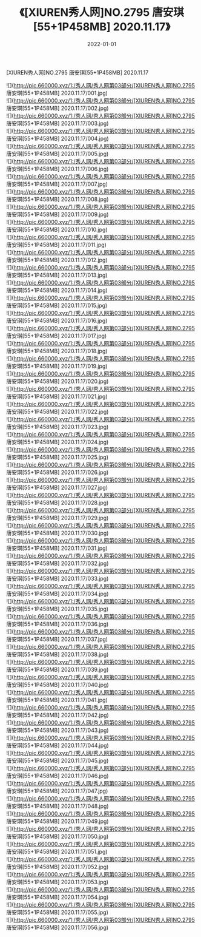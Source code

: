﻿---
layout: post
title:  《[XIUREN秀人网]NO.2795 唐安琪[55+1P458MB] 2020.11.17》
date:   2022-01-01
img: http://pic.660000.xyz/1:/秀人网/秀人网第03部分/[XIUREN秀人网]NO.2795 唐安琪[55+1P458MB] 2020.11.17/000.jpg
categories: [美女, 清纯, 唯美]
---

[XIUREN秀人网]NO.2795 唐安琪[55+1P458MB] 2020.11.17

 ![](http://pic.660000.xyz/1:/秀人网/秀人网第03部分/[XIUREN秀人网]NO.2795 唐安琪[55+1P458MB] 2020.11.17/001.jpg) <br>![](http://pic.660000.xyz/1:/秀人网/秀人网第03部分/[XIUREN秀人网]NO.2795 唐安琪[55+1P458MB] 2020.11.17/002.jpg) <br>![](http://pic.660000.xyz/1:/秀人网/秀人网第03部分/[XIUREN秀人网]NO.2795 唐安琪[55+1P458MB] 2020.11.17/003.jpg) <br>![](http://pic.660000.xyz/1:/秀人网/秀人网第03部分/[XIUREN秀人网]NO.2795 唐安琪[55+1P458MB] 2020.11.17/004.jpg) <br>![](http://pic.660000.xyz/1:/秀人网/秀人网第03部分/[XIUREN秀人网]NO.2795 唐安琪[55+1P458MB] 2020.11.17/005.jpg) <br>![](http://pic.660000.xyz/1:/秀人网/秀人网第03部分/[XIUREN秀人网]NO.2795 唐安琪[55+1P458MB] 2020.11.17/006.jpg) <br>![](http://pic.660000.xyz/1:/秀人网/秀人网第03部分/[XIUREN秀人网]NO.2795 唐安琪[55+1P458MB] 2020.11.17/007.jpg) <br>![](http://pic.660000.xyz/1:/秀人网/秀人网第03部分/[XIUREN秀人网]NO.2795 唐安琪[55+1P458MB] 2020.11.17/008.jpg) <br>![](http://pic.660000.xyz/1:/秀人网/秀人网第03部分/[XIUREN秀人网]NO.2795 唐安琪[55+1P458MB] 2020.11.17/009.jpg) <br>![](http://pic.660000.xyz/1:/秀人网/秀人网第03部分/[XIUREN秀人网]NO.2795 唐安琪[55+1P458MB] 2020.11.17/010.jpg) <br>![](http://pic.660000.xyz/1:/秀人网/秀人网第03部分/[XIUREN秀人网]NO.2795 唐安琪[55+1P458MB] 2020.11.17/011.jpg) <br>![](http://pic.660000.xyz/1:/秀人网/秀人网第03部分/[XIUREN秀人网]NO.2795 唐安琪[55+1P458MB] 2020.11.17/012.jpg) <br>![](http://pic.660000.xyz/1:/秀人网/秀人网第03部分/[XIUREN秀人网]NO.2795 唐安琪[55+1P458MB] 2020.11.17/013.jpg) <br>![](http://pic.660000.xyz/1:/秀人网/秀人网第03部分/[XIUREN秀人网]NO.2795 唐安琪[55+1P458MB] 2020.11.17/014.jpg) <br>![](http://pic.660000.xyz/1:/秀人网/秀人网第03部分/[XIUREN秀人网]NO.2795 唐安琪[55+1P458MB] 2020.11.17/015.jpg) <br>![](http://pic.660000.xyz/1:/秀人网/秀人网第03部分/[XIUREN秀人网]NO.2795 唐安琪[55+1P458MB] 2020.11.17/016.jpg) <br>![](http://pic.660000.xyz/1:/秀人网/秀人网第03部分/[XIUREN秀人网]NO.2795 唐安琪[55+1P458MB] 2020.11.17/017.jpg) <br>![](http://pic.660000.xyz/1:/秀人网/秀人网第03部分/[XIUREN秀人网]NO.2795 唐安琪[55+1P458MB] 2020.11.17/018.jpg) <br>![](http://pic.660000.xyz/1:/秀人网/秀人网第03部分/[XIUREN秀人网]NO.2795 唐安琪[55+1P458MB] 2020.11.17/019.jpg) <br>![](http://pic.660000.xyz/1:/秀人网/秀人网第03部分/[XIUREN秀人网]NO.2795 唐安琪[55+1P458MB] 2020.11.17/020.jpg) <br>![](http://pic.660000.xyz/1:/秀人网/秀人网第03部分/[XIUREN秀人网]NO.2795 唐安琪[55+1P458MB] 2020.11.17/021.jpg) <br>![](http://pic.660000.xyz/1:/秀人网/秀人网第03部分/[XIUREN秀人网]NO.2795 唐安琪[55+1P458MB] 2020.11.17/022.jpg) <br>![](http://pic.660000.xyz/1:/秀人网/秀人网第03部分/[XIUREN秀人网]NO.2795 唐安琪[55+1P458MB] 2020.11.17/023.jpg) <br>![](http://pic.660000.xyz/1:/秀人网/秀人网第03部分/[XIUREN秀人网]NO.2795 唐安琪[55+1P458MB] 2020.11.17/024.jpg) <br>![](http://pic.660000.xyz/1:/秀人网/秀人网第03部分/[XIUREN秀人网]NO.2795 唐安琪[55+1P458MB] 2020.11.17/025.jpg) <br>![](http://pic.660000.xyz/1:/秀人网/秀人网第03部分/[XIUREN秀人网]NO.2795 唐安琪[55+1P458MB] 2020.11.17/026.jpg) <br>![](http://pic.660000.xyz/1:/秀人网/秀人网第03部分/[XIUREN秀人网]NO.2795 唐安琪[55+1P458MB] 2020.11.17/027.jpg) <br>![](http://pic.660000.xyz/1:/秀人网/秀人网第03部分/[XIUREN秀人网]NO.2795 唐安琪[55+1P458MB] 2020.11.17/028.jpg) <br>![](http://pic.660000.xyz/1:/秀人网/秀人网第03部分/[XIUREN秀人网]NO.2795 唐安琪[55+1P458MB] 2020.11.17/029.jpg) <br>![](http://pic.660000.xyz/1:/秀人网/秀人网第03部分/[XIUREN秀人网]NO.2795 唐安琪[55+1P458MB] 2020.11.17/030.jpg) <br>![](http://pic.660000.xyz/1:/秀人网/秀人网第03部分/[XIUREN秀人网]NO.2795 唐安琪[55+1P458MB] 2020.11.17/031.jpg) <br>![](http://pic.660000.xyz/1:/秀人网/秀人网第03部分/[XIUREN秀人网]NO.2795 唐安琪[55+1P458MB] 2020.11.17/032.jpg) <br>![](http://pic.660000.xyz/1:/秀人网/秀人网第03部分/[XIUREN秀人网]NO.2795 唐安琪[55+1P458MB] 2020.11.17/033.jpg) <br>![](http://pic.660000.xyz/1:/秀人网/秀人网第03部分/[XIUREN秀人网]NO.2795 唐安琪[55+1P458MB] 2020.11.17/034.jpg) <br>![](http://pic.660000.xyz/1:/秀人网/秀人网第03部分/[XIUREN秀人网]NO.2795 唐安琪[55+1P458MB] 2020.11.17/035.jpg) <br>![](http://pic.660000.xyz/1:/秀人网/秀人网第03部分/[XIUREN秀人网]NO.2795 唐安琪[55+1P458MB] 2020.11.17/036.jpg) <br>![](http://pic.660000.xyz/1:/秀人网/秀人网第03部分/[XIUREN秀人网]NO.2795 唐安琪[55+1P458MB] 2020.11.17/037.jpg) <br>![](http://pic.660000.xyz/1:/秀人网/秀人网第03部分/[XIUREN秀人网]NO.2795 唐安琪[55+1P458MB] 2020.11.17/038.jpg) <br>![](http://pic.660000.xyz/1:/秀人网/秀人网第03部分/[XIUREN秀人网]NO.2795 唐安琪[55+1P458MB] 2020.11.17/039.jpg) <br>![](http://pic.660000.xyz/1:/秀人网/秀人网第03部分/[XIUREN秀人网]NO.2795 唐安琪[55+1P458MB] 2020.11.17/040.jpg) <br>![](http://pic.660000.xyz/1:/秀人网/秀人网第03部分/[XIUREN秀人网]NO.2795 唐安琪[55+1P458MB] 2020.11.17/041.jpg) <br>![](http://pic.660000.xyz/1:/秀人网/秀人网第03部分/[XIUREN秀人网]NO.2795 唐安琪[55+1P458MB] 2020.11.17/042.jpg) <br>![](http://pic.660000.xyz/1:/秀人网/秀人网第03部分/[XIUREN秀人网]NO.2795 唐安琪[55+1P458MB] 2020.11.17/043.jpg) <br>![](http://pic.660000.xyz/1:/秀人网/秀人网第03部分/[XIUREN秀人网]NO.2795 唐安琪[55+1P458MB] 2020.11.17/044.jpg) <br>![](http://pic.660000.xyz/1:/秀人网/秀人网第03部分/[XIUREN秀人网]NO.2795 唐安琪[55+1P458MB] 2020.11.17/045.jpg) <br>![](http://pic.660000.xyz/1:/秀人网/秀人网第03部分/[XIUREN秀人网]NO.2795 唐安琪[55+1P458MB] 2020.11.17/046.jpg) <br>![](http://pic.660000.xyz/1:/秀人网/秀人网第03部分/[XIUREN秀人网]NO.2795 唐安琪[55+1P458MB] 2020.11.17/047.jpg) <br>![](http://pic.660000.xyz/1:/秀人网/秀人网第03部分/[XIUREN秀人网]NO.2795 唐安琪[55+1P458MB] 2020.11.17/048.jpg) <br>![](http://pic.660000.xyz/1:/秀人网/秀人网第03部分/[XIUREN秀人网]NO.2795 唐安琪[55+1P458MB] 2020.11.17/049.jpg) <br>![](http://pic.660000.xyz/1:/秀人网/秀人网第03部分/[XIUREN秀人网]NO.2795 唐安琪[55+1P458MB] 2020.11.17/050.jpg) <br>![](http://pic.660000.xyz/1:/秀人网/秀人网第03部分/[XIUREN秀人网]NO.2795 唐安琪[55+1P458MB] 2020.11.17/051.jpg) <br>![](http://pic.660000.xyz/1:/秀人网/秀人网第03部分/[XIUREN秀人网]NO.2795 唐安琪[55+1P458MB] 2020.11.17/052.jpg) <br>![](http://pic.660000.xyz/1:/秀人网/秀人网第03部分/[XIUREN秀人网]NO.2795 唐安琪[55+1P458MB] 2020.11.17/053.jpg) <br>![](http://pic.660000.xyz/1:/秀人网/秀人网第03部分/[XIUREN秀人网]NO.2795 唐安琪[55+1P458MB] 2020.11.17/054.jpg) <br>![](http://pic.660000.xyz/1:/秀人网/秀人网第03部分/[XIUREN秀人网]NO.2795 唐安琪[55+1P458MB] 2020.11.17/055.jpg) <br>![](http://pic.660000.xyz/1:/秀人网/秀人网第03部分/[XIUREN秀人网]NO.2795 唐安琪[55+1P458MB] 2020.11.17/056.jpg) <br>